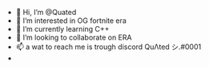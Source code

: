- 👋 Hi, I’m @Quated
- 👀 I’m interested in OG fortnite era
- 🌱 I’m currently learning C++
- 💞️ I’m looking to collaborate on ERA
- 📫 a wat to reach me is trough discord QuΛted シ.#0001
- 

<!---
Quated/Quated is a ✨ special ✨ repository because its `README.md` (this file) appears on your GitHub profile.
You can click the Preview link to take a look at your changes.
--->

